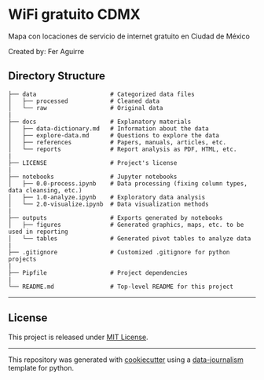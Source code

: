 # WiFi gratuito CDMX
Mapa con locaciones de servicio de internet gratuito en Ciudad de México

Created by: Fer Aguirre

## Directory Structure
```
├── data                     # Categorized data files 
│   ├── processed            # Cleaned data
│   └── raw                  # Original data
|
├── docs                     # Explanatory materials
│   ├── data-dictionary.md   # Information about the data
│   ├── explore-data.md      # Questions to explore the data
│   ├── references           # Papers, manuals, articles, etc.
│   └── reports              # Report analysis as PDF, HTML, etc.
|
├── LICENSE                  # Project's license
|
├── notebooks                # Jupyter notebooks
│   ├── 0.0-process.ipynb    # Data processing (fixing column types, data cleansing, etc.)
│   ├── 1.0-analyze.ipynb    # Exploratory data analysis
│   └── 2.0-visualize.ipynb  # Data visualization methods
|
├── outputs                  # Exports generated by notebooks
│   ├── figures              # Generated graphics, maps, etc. to be used in reporting
│   └── tables               # Generated pivot tables to analyze data
|
├── .gitignore               # Customized .gitignore for python projects
|
├── Pipfile                  # Project dependencies
|
└── README.md                # Top-level README for this project
```
---

## License

This project is released under [MIT License](/LICENSE).

---

This repository was generated with [cookiecutter](https://github.com/cookiecutter/cookiecutter) using a [data-journalism](https://github.com/DataCritica/cookiecutter-data-journalism) template for python.